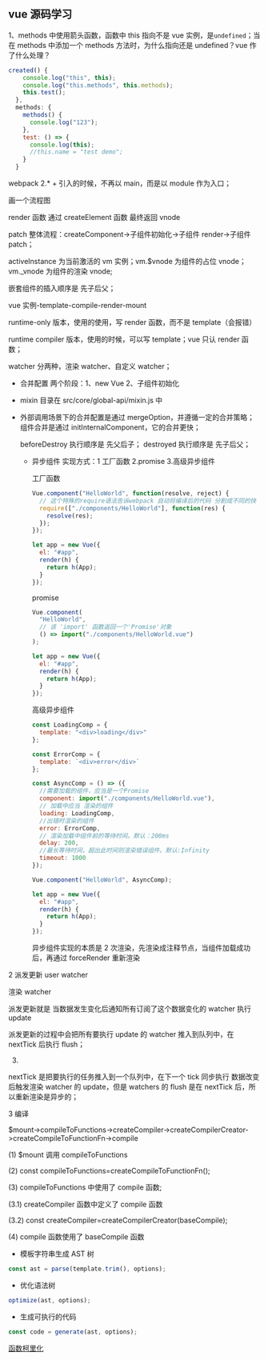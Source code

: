 ## vue 源码学习

1、methods 中使用箭头函数，函数中 this 指向不是 vue 实例，是`undefined`；当在 methods 中添加一个 methods 方法时，为什么指向还是 undefined？vue 作了什么处理？

```javascript
created() {
    console.log("this", this);
    console.log("this.methods", this.methods);
    this.test();
  },
  methods: {
    methods() {
      console.log("123");
    },
    test: () => {
      console.log(this);
      //this.name = "test demo";
    }
  }
```

webpack 2.\* + 引入的时候，不再以 main，而是以 module 作为入口；

画一个流程图

render 函数 通过 createElement 函数 最终返回 vnode

patch 整体流程：createComponent->子组件初始化->子组件 render->子组件 patch；

activeInstance 为当前激活的 vm 实例；vm.\$vnode 为组件的占位 vnode；vm.\_vnode 为组件的渲染 vnode;

嵌套组件的插入顺序是 先子后父；

vue 实例-template-compile-render-mount

runtime-only 版本，使用的使用，写 render 函数，而不是 template（会报错）

runtime compiler 版本，使用的时候，可以写 template；vue 只认 render 函数；

watcher 分两种，渲染 watcher、自定义 watcher；

- 合并配置
  两个阶段：1、new Vue 2、子组件初始化
- mixin
  目录在 src/core/global-api/mixin.js 中

- 外部调用场景下的合并配置是通过 mergeOption，并遵循一定的合并策略；
  组件合并是通过 initInternalComponent，它的合并更快；

  beforeDestroy 执行顺序是 先父后子； destroyed 执行顺序是 先子后父；

  - 异步组件
    实现方式：1 工厂函数 2.promise 3.高级异步组件

    工厂函数

    ```javascript
    Vue.component("HelloWorld", function(resolve, reject) {
      // 这个特殊的require语法告诉webpack 自动将编译后的代码 分割成不同的快
      require(["./components/HelloWorld"], function(res) {
        resolve(res);
      });
    });

    let app = new Vue({
      el: "#app",
      render(h) {
        return h(App);
      }
    });
    ```

    promise

    ```javascript
    Vue.component(
      "HelloWorld",
      // 该 'import' 函数返回一个'Promise'对象
      () => import("./components/HelloWorld.vue")
    );

    let app = new Vue({
      el: "#app",
      render(h) {
        return h(App);
      }
    });
    ```

    高级异步组件

    ```javascript
    const LoadingComp = {
      template: "<div>loading</div>"
    };

    const ErrorComp = {
      template: `<div>error</div>`
    };

    const AsyncComp = () => ({
      //需要加载的组件，应当是一个Promise
      component: import("./components/HelloWorld.vue"),
      // 加载中应当 渲染的组件
      loading: LoadingComp,
      //出错时渲染的组件
      error: ErrorComp,
      // 渲染加载中组件前的等待时间。默认：200ms
      delay: 200,
      //最长等待时间，超出此时间则渲染错误组件。默认:Infinity
      timeout: 1000
    });

    Vue.component("HelloWorld", AsyncComp);

    let app = new Vue({
      el: "#app",
      render(h) {
        return h(App);
      }
    });
    ```

    异步组件实现的本质是 2 次渲染，先渲染成注释节点，当组件加载成功后，再通过 forceRender 重新渲染

2 派发更新
user watcher

渲染 watcher

派发更新就是 当数据发生变化后通知所有订阅了这个数据变化的 watcher 执行 update

派发更新的过程中会把所有要执行 update 的 watcher 推入到队列中，在 nextTick 后执行 flush；

3.
nextTick 是把要执行的任务推入到一个队列中，在下一个 tick 同步执行
数据改变后触发渲染 watcher 的 update，但是 watchers 的 flush 是在 nextTick 后，所以重新渲染是异步的；

3 编译

\$mount->compileToFunctions->createCompiler->createCompilerCreator->createCompileToFunctionFn->compile

(1) \$mount 调用 compileToFunctions

(2) const compileToFunctions=createCompileToFunctionFn();

(3) compileToFunctions 中使用了 compile 函数;

(3.1) createCompiler 函数中定义了 compile 函数

(3.2) const createCompiler=createCompilerCreator(baseCompile);

(4) compile 函数使用了 baseCompile 函数

- 模板字符串生成 AST 树

```javascript
const ast = parse(template.trim(), options);
```

- 优化语法树

```javascript
optimize(ast, options);
```

- 生成可执行的代码

```javascript
const code = generate(ast, options);
```

[函数柯里化](https://www.jianshu.com/p/2975c25e4d71)
